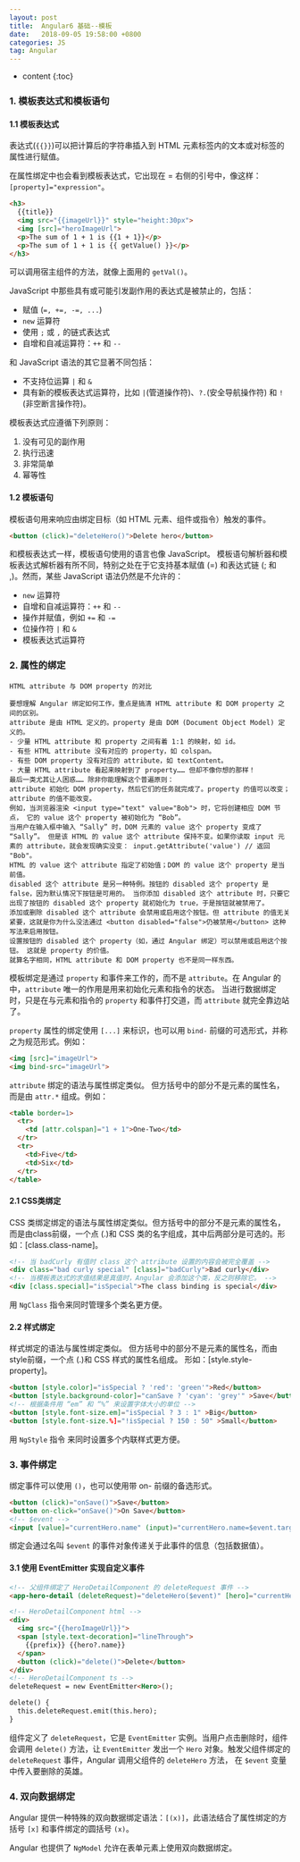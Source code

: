 ```yaml
---
layout: post
title:  Angular6 基础--模板
date:   2018-09-05 19:58:00 +0800
categories: JS
tag: Angular
---
```


* content
{:toc}

### 1. 模板表达式和模板语句

#### 1.1 模板表达式

表达式(`{{}}`)可以把计算后的字符串插入到 HTML 元素标签内的文本或对标签的属性进行赋值。

在属性绑定中也会看到模板表达式，它出现在 = 右侧的引号中，像这样：`[property]="expression"`。

```html
<h3>
  {{title}}
  <img src="{{imageUrl}}" style="height:30px">
  <img [src]="heroImageUrl">
  <p>The sum of 1 + 1 is {{1 + 1}}</p>
  <p>The sum of 1 + 1 is {{ getValue() }}</p>
</h3>
```

可以调用宿主组件的方法，就像上面用的 `getVal()`。

JavaScript 中那些具有或可能引发副作用的表达式是被禁止的，包括：

- 赋值 (`=, +=, -=, ...`)
- `new` 运算符
- 使用 `;` 或 `,` 的链式表达式
- 自增和自减运算符：`++` 和 `--`

和 JavaScript 语法的其它显著不同包括：

- 不支持位运算 `|` 和 `&`
- 具有新的模板表达式运算符，比如 `|`(管道操作符)、`?.`(安全导航操作符) 和 `!`(非空断言操作符)。

模板表达式应遵循下列原则：

1. 没有可见的副作用
2. 执行迅速
3. 非常简单
4. 幂等性

#### 1.2 模板语句

模板语句用来响应由绑定目标（如 HTML 元素、组件或指令）触发的事件。

```html
<button (click)="deleteHero()">Delete hero</button>
```

和模板表达式一样，模板语句使用的语言也像 JavaScript。 模板语句解析器和模板表达式解析器有所不同，特别之处在于它支持基本赋值 (=) 和表达式链 (; 和 ,)。然而，某些 JavaScript 语法仍然是不允许的：

- `new` 运算符
- 自增和自减运算符：`++` 和 `--`
- 操作并赋值，例如 `+=` 和 `-=`
- 位操作符 `|` 和 `&`
- 模板表达式运算符

### 2. 属性的绑定

```
HTML attribute 与 DOM property 的对比

要想理解 Angular 绑定如何工作，重点是搞清 HTML attribute 和 DOM property 之间的区别。
attribute 是由 HTML 定义的。property 是由 DOM (Document Object Model) 定义的。
- 少量 HTML attribute 和 property 之间有着 1:1 的映射，如 id。
- 有些 HTML attribute 没有对应的 property，如 colspan。
- 有些 DOM property 没有对应的 attribute，如 textContent。
- 大量 HTML attribute 看起来映射到了 property…… 但却不像你想的那样！
最后一类尤其让人困惑…… 除非你能理解这个普遍原则：
attribute 初始化 DOM property，然后它们的任务就完成了。property 的值可以改变；attribute 的值不能改变。
例如，当浏览器渲染 <input type="text" value="Bob"> 时，它将创建相应 DOM 节点， 它的 value 这个 property 被初始化为 “Bob”。
当用户在输入框中输入 “Sally” 时，DOM 元素的 value 这个 property 变成了 “Sally”。 但是该 HTML 的 value 这个 attribute 保持不变。如果你读取 input 元素的 attribute，就会发现确实没变： input.getAttribute('value') // 返回 "Bob"。
HTML 的 value 这个 attribute 指定了初始值；DOM 的 value 这个 property 是当前值。
disabled 这个 attribute 是另一种特例。按钮的 disabled 这个 property 是 false，因为默认情况下按钮是可用的。 当你添加 disabled 这个 attribute 时，只要它出现了按钮的 disabled 这个 property 就初始化为 true，于是按钮就被禁用了。
添加或删除 disabled 这个 attribute 会禁用或启用这个按钮。但 attribute 的值无关紧要，这就是你为什么没法通过 <button disabled="false">仍被禁用</button> 这种写法来启用按钮。
设置按钮的 disabled 这个 property（如，通过 Angular 绑定）可以禁用或启用这个按钮。 这就是 property 的价值。
就算名字相同，HTML attribute 和 DOM property 也不是同一样东西。
```

模板绑定是通过 `property` 和事件来工作的，而不是 `attribute`。在 Angular 的中，`attribute` 唯一的作用是用来初始化元素和指令的状态。 当进行数据绑定时，只是在与元素和指令的 `property` 和事件打交道，而 `attribute` 就完全靠边站了。

`property` 属性的绑定使用 `[...]` 来标识，也可以用 `bind-` 前缀的可选形式，并称之为规范形式。例如：

```html
<img [src]="imageUrl">
<img bind-src="imageUrl">
```

`attribute` 绑定的语法与属性绑定类似。 但方括号中的部分不是元素的属性名，而是由 `attr.*` 组成。例如：

```html
<table border=1>
  <tr>
    <td [attr.colspan]="1 + 1">One-Two</td>
  </tr>
  <tr>
    <td>Five</td>
    <td>Six</td>
  </tr>
</table>
```

#### 2.1 CSS类绑定

CSS 类绑定绑定的语法与属性绑定类似。但方括号中的部分不是元素的属性名，而是由class前缀，一个点 (.)和 CSS 类的名字组成，其中后两部分是可选的。形如：[class.class-name]。

```html
<!-- 当 badCurly 有值时 class 这个 attribute 设置的内容会被完全覆盖 -->
<div class="bad curly special" [class]="badCurly">Bad curly</div>
<!-- 当模板表达式的求值结果是真值时，Angular 会添加这个类，反之则移除它。 -->
<div [class.special]="isSpecial">The class binding is special</div>
```

用 `NgClass` 指令来同时管理多个类名更方便。

#### 2.2 样式绑定

样式绑定的语法与属性绑定类似。 但方括号中的部分不是元素的属性名，而由style前缀，一个点 (.)和 CSS 样式的属性名组成。 形如：[style.style-property]。

```html
<button [style.color]="isSpecial ? 'red': 'green'">Red</button>
<button [style.background-color]="canSave ? 'cyan': 'grey'" >Save</button>
<!-- 根据条件用 “em” 和 “%” 来设置字体大小的单位 -->
<button [style.font-size.em]="isSpecial ? 3 : 1" >Big</button>
<button [style.font-size.%]="!isSpecial ? 150 : 50" >Small</button>
```

用 `NgStyle` 指令 来同时设置多个内联样式更方便。

### 3. 事件绑定

绑定事件可以使用 `()`，也可以使用带 on- 前缀的备选形式。

```html
<button (click)="onSave()">Save</button>
<button on-click="onSave()">On Save</button>
<!-- $event -->
<input [value]="currentHero.name" (input)="currentHero.name=$event.target.value" >
```

绑定会通过名叫 `$event` 的事件对象传递关于此事件的信息（包括数据值）。

#### 3.1 使用 EventEmitter 实现自定义事件

```html
<!-- 父组件绑定了 HeroDetailComponent 的 deleteRequest 事件 -->
<app-hero-detail (deleteRequest)="deleteHero($event)" [hero]="currentHero"></app-hero-detail>
```

```html
<!-- HeroDetailComponent html -->
<div>
  <img src="{{heroImageUrl}}">
  <span [style.text-decoration]="lineThrough">
    {{prefix}} {{hero?.name}}
  </span>
  <button (click)="delete()">Delete</button>
</div>
<!-- HeroDetailComponent ts -->
deleteRequest = new EventEmitter<Hero>();

delete() {
  this.deleteRequest.emit(this.hero);
}
```

组件定义了 `deleteRequest`，它是 `EventEmitter` 实例。当用户点击删除时，组件会调用 `delete()` 方法，让 `EventEmitter` 发出一个 `Hero` 对象。触发父组件绑定的 `deleteRequest` 事件，Angular 调用父组件的 `deleteHero` 方法， 在 `$event` 变量中传入要删除的英雄。

### 4. 双向数据绑定

Angular 提供一种特殊的双向数据绑定语法：`[(x)]`，此语法结合了属性绑定的方括号 `[x]` 和事件绑定的圆括号 `(x)`。

Angular 也提供了 `NgModel` 允许在表单元素上使用双向数据绑定。